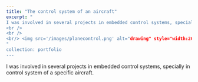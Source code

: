 ```yaml
---
title: "The control system of an aircraft"
excerpt: " 
I was involved in several projects in embedded control systems, specially in control system of a specific aircraft. 
<br />
<br />
<br/> <img src='/images/planecontrol.png' alt="drawing" style="width:200px;">
"
collection: portfolio
---
```


 I was involved in several projects in embedded control systems, specially in control system of a specific aircraft.
